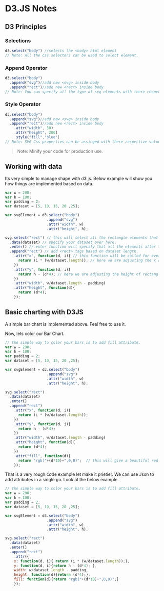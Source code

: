 # D3.JS Notes

## D3 Principles

### Selections
```javascript
d3.select("body") //selects the <body> html element
// Note: All the css selectors can be used to select element.
```

### Append Operator
```javascript
d3.select("body")
  .append("svg")//add new <svg> inside body
  .append("rect")//add new <rect> inside body
// Note: You can specify all the type of svg elements with there respective tag name
```

### Style Operator
```javascript
d3.select("body")
  .append("svg")//add new <svg> inside body
  .append("rect")//add new <rect> inside body
    .attr("width", 50)
    .attr("height", 200)
    .style("fill","blue")
// Note: SVG Css properties can be assinged with there respective values.
```
> Note: Minify your code for production use.

## Working with data

Its very simple to manage shape with d3 js. Below example will show you how things are implemented based on data.

```javascript
var w = 200;
var h = 100;
var padding = 2;
var dataset = [5, 10, 15, 20 ,25];

var svgElement = d3.select("body")
                   .append("svg")
                   .attr("width", w)
                   .attr("height", h);

svg.select("rect") // this will select all the rectangle elements that will be added to the svg
  .data(dataset) // specify your dataset over here.
  .enter() // enter function will specify that all the elements after this will be ittrated based on dataset length.
  .append("rect") // add <rect> tags based on dataset length.
    .attr("x", function(d, i){ // this function will be called for every ittration where 'd' is the value of dataset and 'i' is the index of the element.
      return (i * (w/dataset.length)); // here we are adjusting the x axis based on with and dataset element so that it is contained within svg viewport.
    })
    .attr("y", function(d, i){
      return h - (d*4); // here we are adjusting the height of rectangle bar based on svg height.
    })
    .attr("width", w/dataset.length - padding)
    .attr("height", function(d){
      return (d*4);
    });
```

## Basic charting with D3JS

A simple bar chart is implemented above. Feel free to use it.

Now, lets color our Bar Chart.

```javascript
// the simple way to color your bars is to add fill attribute.
var w = 200;
var h = 100;
var padding = 2;
var dataset = [5, 10, 15, 20 ,25];

var svgElement = d3.select("body")
                   .append("svg")
                   .attr("width", w)
                   .attr("height", h);

svg.select("rect") 
  .data(dataset) 
  .enter() 
  .append("rect")
    .attr("x", function(d, i){
      return (i * (w/dataset.length)); 
    })
    .attr("y", function(d, i){
      return h - (d*4); 
    })
    .attr("width", w/dataset.length - padding)
    .attr("height", function(d){
      return (d*4);
    })
    .attr("fill", function(d){
      return "rgb("+(d*10)+",0,0)";  // this will give a beautiful red gradient to bar chart.
    });
```

That is a very rough code example let make it prietier. We can use Json to add attributes in a single go. Look at the below example.

```javascript
// the simple way to color your bars is to add fill attribute.
var w = 200;
var h = 100;
var padding = 2;
var dataset = [5, 10, 15, 20 ,25];

var svgElement = d3.select("body")
                   .append("svg")
                   .attr("width", w)
                   .attr("height", h);

svg.select("rect") 
  .data(dataset) 
  .enter() 
  .append("rect") 
    .attr({
    x: function(d, i){ return (i * (w/dataset.length));},
    y: function(d, i){return h - (d*4); },
    width: w/dataset.length - padding,
    height: function(d){return (d*4);},
    fill: function(d){return "rgb("+(d*10)+",0,0)";}
    });
```
